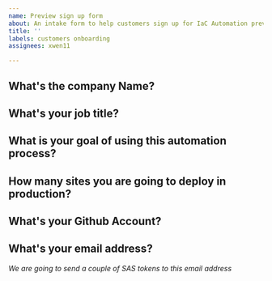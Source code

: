 ```yaml
---
name: Preview sign up form
about: An intake form to help customers sign up for IaC Automation preview program
title: ''
labels: customers onboarding
assignees: xwen11

---
```


## What's the company Name?
## What's your job title?
## What is your goal of using this automation process?
## How many sites you are going to deploy in production?
## What's your Github Account?
## What's your email address?
*We are going to send a couple of SAS tokens to this email address*
